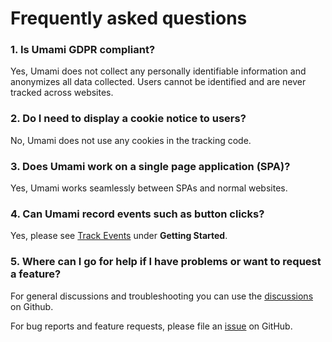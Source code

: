 # Frequently asked questions

### 1. Is Umami GDPR compliant?

Yes, Umami does not collect any personally identifiable information and anonymizes all data collected. Users cannot be identified
and are never tracked across websites.

###  2. Do I need to display a cookie notice to users?

No, Umami does not use any cookies in the tracking code.

### 3. Does Umami work on a single page application (SPA)?

Yes, Umami works seamlessly between SPAs and normal websites.

### 4. Can Umami record events such as button clicks?

Yes, please see [Track Events](/docs/track-events) under **Getting Started**.

### 5. Where can I go for help if I have problems or want to request a feature?

For general discussions and troubleshooting you can use the [discussions](https://github.com/mikecao/umami/discussions) on Github. 

For bug reports and feature requests, please file an [issue](https://github.com/mikecao/umami/issues) on GitHub.